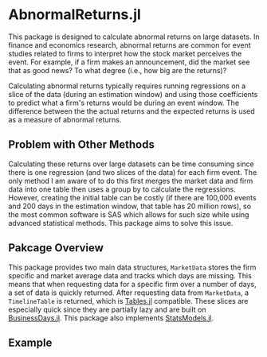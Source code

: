 # AbnormalReturns.jl

This package is designed to calculate abnormal returns on large datasets. In finance and economics research, abnormal returns are common for event studies related to firms to interpret how the stock market perceives the event. For example, if a firm makes an announcement, did the market see that as good news? To what degree (i.e., how big are the returns)?

Calculating abnormal returns typically requires running regressions on a slice of the data (during an estimation window) and using those coefficients to predict what a firm's returns would be during an event window. The difference between the the actual returns and the expected returns is used as a measure of abnormal returns.

## Problem with Other Methods

Calculating these returns over large datasets can be time consuming since there is one regression (and two slices of the data) for each firm event. The only method I am aware of to do this first merges the market data and firm data into one table then uses a group by to calculate the regressions. However, creating the initial table can be costly (if there are 100,000 events and 200 days in the estimation window, that table has 20 million rows), so the most common software is SAS which allows for such size while using advanced statistical methods. This package aims to solve this issue.

## Pakcage Overview

This package provides two main data structures, `MarketData` stores the firm specific and market average data and tracks which days are missing. This means that when requesting data for a specific firm over a number of days, a set of data is quickly returned. After requesting data from `MarketData`, a `TimelineTable` is returned, which is [Tables.jl](https://github.com/JuliaData/Tables.jl) compatible. These slices are especially quick since they are partially lazy and are built on [BusinessDays.jl](https://github.com/JuliaFinance/BusinessDays.jl). This package also implements [StatsModels.jl](https://github.com/JuliaStats/StatsModels.jl).

## Example

